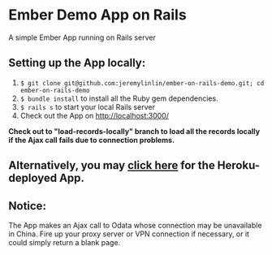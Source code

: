 Ember Demo App on Rails
============

A simple Ember App running on Rails server

## Setting up the App locally:
1. `$ git clone git@github.com:jeremylinlin/ember-on-rails-demo.git; cd ember-on-rails-demo`
2. `$ bundle install` to install all the Ruby gem dependencies.
3. `$ rails s` to start your local Rails server
4. Check out the App on [http://localhost:3000/](http://localhost:3000/)

**Check out to "load-records-locally" branch to load all the records locally if the Ajax call fails due to connection problems.**

## Alternatively, you may [click here](http://ember--demo.herokuapp.com/) for the Heroku-deployed App.

## Notice:
The App makes an Ajax call to Odata whose connection may be unavailable in China. 
Fire up your proxy server or VPN connection if necessary, or it could simply return a blank page.
